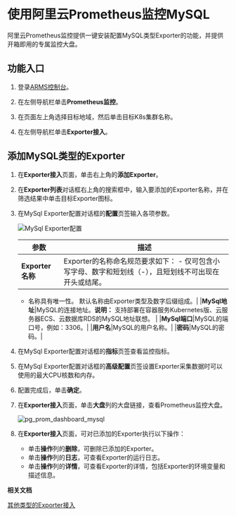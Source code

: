 # 使用阿里云Prometheus监控MySQL

阿里云Prometheus监控提供一键安装配置MySQL类型Exporter的功能，并提供开箱即用的专属监控大盘。

## 功能入口

1.  登录[ARMS控制台](https://arms-ap-southeast-1.console.aliyun.com/#/home)。

2.  在左侧导航栏单击**Prometheus监控**。

3.  在页面左上角选择目标地域，然后单击目标K8s集群名称。

4.  在左侧导航栏单击**Exporter接入**。


## 添加MySQL类型的Exporter

1.  在**Exporter接入**页面，单击右上角的**添加Exporter**。

2.  在**Exporter列表**对话框右上角的搜索框中，输入要添加的Exporter名称，并在筛选结果中单击目标Exporter图标。

3.  在MySql Exporter配置对话框的**配置**页签输入各项参数。

    ![MySql Exporter配置](https://static-aliyun-doc.oss-accelerate.aliyuncs.com/assets/img/zh-CN/1621524161/p243566.png)

    |参数|描述|
    |--|--|
    |**Exporter名称**|Exporter的名称命名规范要求如下：    -   仅可包含小写字母、数字和短划线（-），且短划线不可出现在开头或结尾。
    -   名称具有唯一性。
默认名称由Exporter类型及数字后缀组成。|
    |**MySql地址**|MySQL的连接地址。**说明：** 支持部署在容器服务Kubernetes版、云服务器ECS、云数据库RDS的MySQL地址联想。 |
    |**MySql端口**|MySQL的端口号，例如：3306。|
    |**用户名**|MySQL的用户名称。|
    |**密码**|MySQL的密码。|

4.  在MySql Exporter配置对话框的**指标**页签查看监控指标。

5.  在MySql Exporter配置对话框的**高级配置**页签设置Exporter采集数据时可以使用的最大CPU核数和内存。

6.  配置完成后，单击**确定**。

7.  在**Exporter接入**页面，单击**大盘**列的大盘链接，查看Prometheus监控大盘。

    ![pg_prom_dashboard_mysql](https://static-aliyun-doc.oss-accelerate.aliyuncs.com/assets/img/zh-CN/6184298951/p97619.png)

8.  在**Exporter接入**页面，可对已添加的Exporter执行以下操作：

    -   单击**操作**列的**删除**，可删除已添加的Exporter。
    -   单击**操作**列的**日志**，可查看Exporter的运行日志。
    -   单击**操作**列的**详情**，可查看Exporter的详情，包括Exporter的环境变量和描述信息。

**相关文档**  


[其他类型的Exporter接入]()

